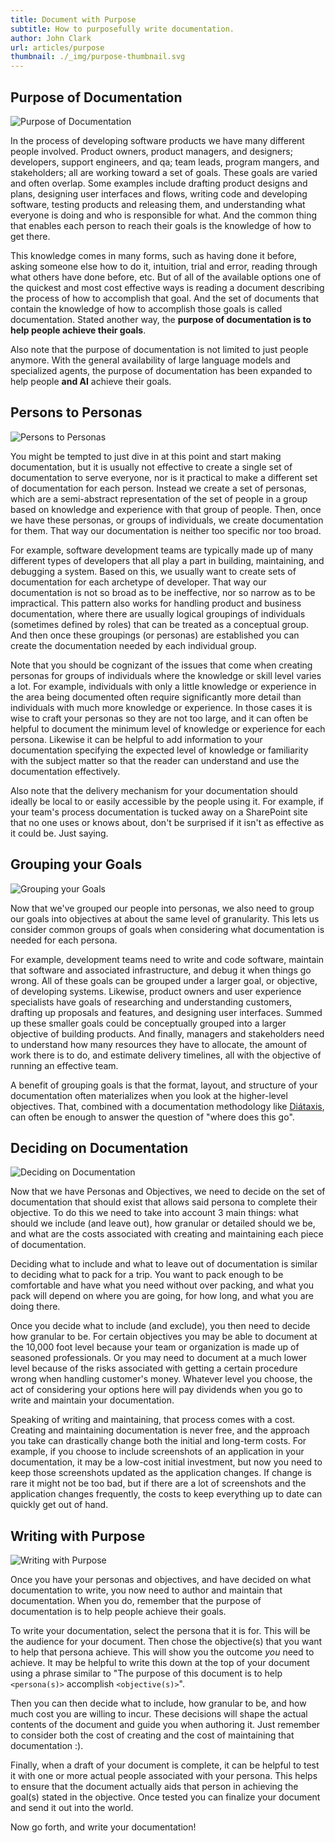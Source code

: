 ```yaml
---
title: Document with Purpose
subtitle: How to purposefully write documentation.
author: John Clark
url: articles/purpose
thumbnail: ./_img/purpose-thumbnail.svg
---
```


## Purpose of Documentation

<div class="portrait">

![Purpose of Documentation](./_img/purpose-purpose.svg)

In the process of developing software products we have many different people involved. Product owners, product managers, and designers; developers, support engineers, and qa; team leads, program mangers, and stakeholders; all are working toward a set of goals. These goals are varied and often overlap. Some examples include drafting product designs and plans, designing user interfaces and flows, writing code and developing software, testing products and releasing them, and understanding what everyone is doing and who is responsible for what. And the common thing that enables each person to reach their goals is the knowledge of how to get there.

This knowledge comes in many forms, such as having done it before, asking someone else how to do it, intuition, trial and error, reading through what others have done before, etc. But of all of the available options one of the quickest and most cost effective ways is reading a document describing the process of how to accomplish that goal. And the set of documents that contain the knowledge of how to accomplish those goals is called documentation. Stated another way, the **purpose of documentation is to help people achieve their goals**.

Also note that the purpose of documentation is not limited to just people anymore. With the general availability of large language models and specialized agents, the purpose of documentation has been expanded to help people __and AI__ achieve their goals.

</div>

## Persons to Personas

<div class="portrait">

![Persons to Personas](./_img/purpose-personas.svg)

You might be tempted to just dive in at this point and start making documentation, but it is usually not effective to create a single set of documentation to serve everyone, nor is it practical to make a different set of documentation for each person. Instead we create a set of personas, which are a semi-abstract representation of the set of people in a group based on knowledge and experience with that group of people. Then, once we have these personas, or groups of individuals, we create documentation for them. That way our documentation is neither too specific nor too broad.

For example, software development teams are typically made up of many different types of developers that all play a part in building, maintaining, and debugging a system. Based on this, we usually want to create sets of documentation for each archetype of developer. That way our documentation is not so broad as to be ineffective, nor so narrow as to be impractical. This pattern also works for handling product and business documentation, where there are usually logical groupings of individuals (sometimes defined by roles) that can be treated as a conceptual group. And then once these groupings (or personas) are established you can create the documentation needed by each individual group.

Note that you should be cognizant of the issues that come when creating personas for groups of individuals where the knowledge or skill level varies a lot. For example, individuals with only a little knowledge or experience in the area being documented often require significantly more detail than individuals with much more knowledge or experience. In those cases it is wise to craft your personas so they are not too large, and it can often be helpful to document the minimum level of knowledge or experience for each persona. Likewise it can be helpful to add information to your documentation specifying the expected level of knowledge or familiarity with the subject matter so that the reader can understand and use the documentation effectively. 

Also note that the delivery mechanism for your documentation should ideally be local to or easily accessible by the people using it. For example, if your team's process documentation is tucked away on a SharePoint site that no one uses or knows about, don't be surprised if it isn't as effective as it could be. Just saying.

</div>

## Grouping your Goals

<div class="portrait">

![Grouping your Goals](./_img/purpose-goals.svg)

Now that we've grouped our people into personas, we also need to group our goals into objectives at about the same level of granularity. This lets us consider common groups of goals when considering what documentation is needed for each persona.

For example, development teams need to write and code software, maintain that software and associated infrastructure, and debug it when things go wrong. All of these goals can be grouped under a larger goal, or objective, of developing systems. Likewise, product owners and user experience specialists have goals of researching and understanding customers, drafting up proposals and features, and designing user interfaces. Summed up these smaller goals could be conceptually grouped into a larger objective of building products. And finally, managers and stakeholders need to understand how many resources they have to allocate, the amount of work there is to do, and estimate delivery timelines, all with the objective of running an effective team.

A benefit of grouping goals is that the format, layout, and structure of your documentation often materializes when you look at the higher-level objectives. That, combined with a documentation methodology like [Diátaxis](https://diataxis.fr/), can often be enough to answer the question of "where does this go".

</div>

## Deciding on Documentation

<div class="portrait">

![Deciding on Documentation](./_img/purpose-deciding.svg)

Now that we have Personas and Objectives, we need to decide on the set of documentation that should exist that allows said persona to complete their objective. To do this we need to take into account 3 main things: what should we include (and leave out), how granular or detailed should we be, and what are the costs associated with creating and maintaining each piece of documentation.

Deciding what to include and what to leave out of documentation is similar to deciding what to pack for a trip. You want to pack enough to be comfortable and have what you need without over packing, and what you pack will depend on where you are going, for how long, and what you are doing there.

Once you decide what to include (and exclude), you then need to decide how granular to be. For certain objectives you may be able to document at the 10,000 foot level because your team or organization is made up of seasoned professionals. Or you may need to document at a much lower level because of the risks associated with getting a certain procedure wrong when handling customer's money. Whatever level you choose, the act of considering your options here will pay dividends when you go to write and maintain your documentation.

Speaking of writing and maintaining, that process comes with a cost. Creating and maintaining documentation is never free, and the approach you take can drastically change both the initial and long-term costs. For example, if you choose to include screenshots of an application in your documentation, it may be a low-cost initial investment, but now you need to keep those screenshots updated as the application changes. If change is rare it might not be too bad, but if there are a lot of screenshots and the application changes frequently, the costs to keep everything up to date can quickly get out of hand.

</div>

## Writing with Purpose

<div class="portrait">

![Writing with Purpose](./_img/purpose-writing.svg)

Once you have your personas and objectives, and have decided on what documentation to write, you now need to author and maintain that documentation. When you do, remember that the purpose of documentation is to help people achieve their goals.

To write your documentation, select the persona that it is for. This will be the audience for your document. Then chose the objective(s) that you want to help that persona achieve. This will show you the outcome _you_ need to achieve. It may be helpful to write this down at the top of your document using a phrase similar to "The purpose of this document is to help `<persona(s)>` accomplish `<objective(s)>`".

Then you can then decide what to include, how granular to be, and how much cost you are willing to incur. These decisions will shape the actual contents of the document and guide you when authoring it. Just remember to consider both the cost of creating and the cost of maintaining that documentation :).

Finally, when a draft of your document is complete, it can be helpful to test it with one or more actual people associated with your persona. This helps to ensure that the document actually aids that person in achieving the goal(s) stated in the objective. Once tested you can finalize your document and send it out into the world.

Now go forth, and write your documentation!

</div>
